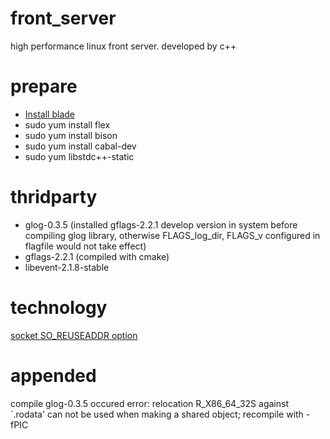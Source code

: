 # front_server
high performance linux front server. developed by c++

# prepare
 - [Install blade](https://github.com/chen3feng/typhoon-blade)
 - sudo yum install flex
 - sudo yum install bison
 - sudo yum install cabal-dev
 - sudo yum libstdc++-static

# thridparty
 - glog-0.3.5 (installed gflags-2.2.1 develop version in system before compiling glog library, otherwise FLAGS_log_dir, FLAGS_v configured in flagfile would not take effect)
 - gflags-2.2.1 (compiled with cmake)
 - libevent-2.1.8-stable


# technology
[socket SO_REUSEADDR option](http://www.cnblogs.com/mydomain/archive/2011/08/23/2150567.html)

# appended
compile glog-0.3.5 occured error:
relocation R_X86_64_32S against `.rodata' can not be used when making a shared object; recompile with -fPIC
